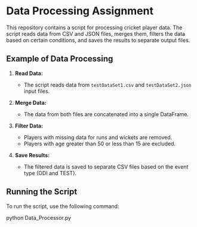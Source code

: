 # Data Processing Assignment

This repository contains a script for processing cricket player data. The script reads data from CSV and JSON files, merges them, filters the data based on certain conditions, and saves the results to separate output files.

## Example of Data Processing

1. **Read Data:**
   - The script reads data from `testDataSet1.csv` and `testDataSet2.json` input files.

2. **Merge Data:**
   - The data from both files are concatenated into a single DataFrame.

3. **Filter Data:**
   - Players with missing data for runs and wickets are removed.
   - Players with age greater than 50 or less than 15 are excluded.

4. **Save Results:**
   - The filtered data is saved to separate CSV files based on the event type (ODI and TEST).

## Running the Script

To run the script, use the following command:

python Data_Processor.py
